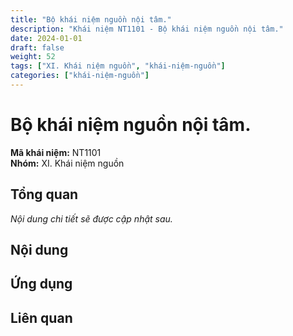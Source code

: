 ```yaml
---
title: "Bộ khái niệm nguồn nội tâm."
description: "Khái niệm NT1101 - Bộ khái niệm nguồn nội tâm."
date: 2024-01-01
draft: false
weight: 52
tags: ["XI. Khái niệm nguồn", "khái-niệm-nguồn"]
categories: ["khái-niệm-nguồn"]
---
```


# Bộ khái niệm nguồn nội tâm.

**Mã khái niệm:** NT1101  
**Nhóm:** XI. Khái niệm nguồn

## Tổng quan

*Nội dung chi tiết sẽ được cập nhật sau.*

## Nội dung

<!-- Nội dung chi tiết sẽ được điền vào đây -->

## Ứng dụng

<!-- Cách ứng dụng khái niệm này trong thực tế -->

## Liên quan

<!-- Các khái niệm liên quan khác -->
